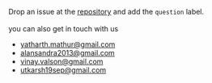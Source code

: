 Drop an issue at the [repository](https://github.com/ARgorithm/Toolkit/issues) and add the `question` label.<br>
<br>
you can also get in touch with us

- [yatharth.mathur@gmail.com](mailto:yatharth.mathur%40gmail.com)
- [alansandra2013@gmail.com](mailto:alansandra2013%40gmail.com)
- [vinay.valson@gmail.com](mailto:vinay.valson%40gmail.com)
- [utkarsh19sep@gmail.com](mailto:utkarsh19sep%40gmail.com)
